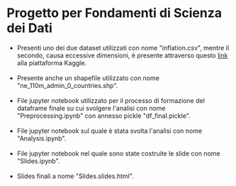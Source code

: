 # Progetto per Fondamenti di Scienza dei Dati
<ul>
<li>Presenti uno dei due dataset utilizzati con nome "inflation.csv", mentre il secondo, causa eccessive dimensioni, è presente attraverso questo <a href="https://www.kaggle.com/datasets/asaniczka/tmdb-movies-dataset-2023-930k-movies">link</a> alla piattaforma Kaggle.</li><br>
<li>Presente anche un shapefile utilizzato con nome "ne_110m_admin_0_countries.shp".</li><br>
<li>File jupyter notebook utilizzato per il processo di formazione del dataframe finale su cui svolgere l'analisi con nome "Preprocessing.ipynb" con annesso pickle "df_final.pickle".</li><br>
<li>File jupyter notebook sul quale è stata svolta l'analisi con nome "Analysis.ipynb".</li><br>
<li>File jupyter notebook nel quale sono state costruite le slide con nome "Slides.ipynb".</li><br>
<li>Slides finali a nome "Slides.slides.html".</li>
</ul>
